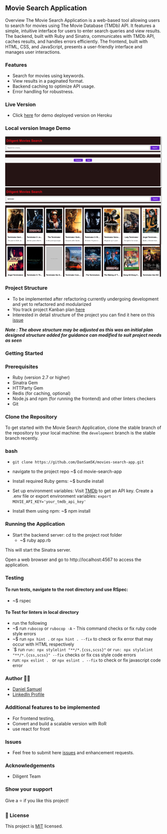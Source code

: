 ## Movie Search Application
Overview
The Movie Search Application is a web-based tool allowing users to search for movies using The Movie Database (TMDb) API. It features a simple, intuitive interface for users to enter search queries and view results. The backend, built with Ruby and Sinatra, communicates with TMDb API, caches results, and handles errors efficiently. The frontend, built with HTML, CSS, and JavaScript, presents a user-friendly interface and manages user interactions.

### Features
- Search for movies using keywords.
- View results in a paginated format.
- Backend caching to optimize API usage.
- Error handling for robustness.

### Live Version
- Click [here](https://movies-search-app-c2b68843fa14.herokuapp.com) for demo deployed version on Heroku

### Local version Image Demo

![screenshot1](./public/assets/diligentapp.png)
![screenshot2](./public/assets/diligentapp2.png)

### Project Structure
- To be implemented after refactoring currently undergoing development and yet to refactored and modularized
- You track project Kanban plan [here](https://github.com/users/DanSam5K/projects/12/views/1)
- Interested in detail structure of the project you can find it here on this [issue](https://github.com/DanSam5K/movies-search-app/issues/17)

***Note : The above structure may be adjusted as this was an initial plan designed structure added for guidance can modified to suit project needs as seen***

### Getting Started
### Prerequisites
- Ruby (version 2.7 or higher)
- Sinatra Gem
- HTTParty Gem
- Redis (for caching, optional)
- Node.js and npm (for running the frontend) and other linters checkers
- Git 

### Clone the Repository
To get started with the Movie Search Application, clone the stable branch of the repository to your local machine:
the ```development``` branch is the stable branch recently.

### bash
- ```git clone https://github.com/DanSam5K/movies-search-app.git```
- navigate to the  project repo
    ~$ cd movie-search-app
- Install required Ruby gems:
    ~$ bundle install
- Set up environment variables:
Visit [TMDb](https://www.themoviedb.org/) to get an API key.
  Create a .env file or export environment variables:
  ```export MOVIE_API_KEY='your_tmdb_api_key'```

- Install them using npm:
  ~$ npm install
### Running the Application
- Start the backend server:
cd to the project root folder
  - ~$ ruby app.rb

This will start the Sinatra server.

Open a web browser and go to http://localhost:4567 to access the application.

### Testing
#### To run tests, navigate to the root directory and use RSpec:
- ~$ rspec
#### To Test for linters in local directory
- run the following
- ~$ run ``rubocop`` or ``rubocop -A`` - This command checks or fix ruby code style errors
- ~$ run ``npx hint .`` or ``npx hint . --fix`` to check or fix error that may occur with HTML respectively
- `$ run ``run: npx stylelint "**/*.{css,scss}"`` or ``run: npx stylelint "**/*.{css,scss}" --fix``  checks or fix css style code errors
- run: ``npx eslint . `` or ``npx eslint . --fix`` to check or fix javascript code error

### Author 🧑‍💻
- [Daniel Samuel](https://dansam5k.github.io/My-Portfolio/)
- [LinkedIn Profile](https://www.linkedin.com/in/dansamuel/)

### Additional features to be implemented
- For frontend testing,
- Convert and build a scalable version with RoR
- use react for front

### Issues

- Feel free to submit here [issues](https://github.com/DanSam5K/movies-search-app/issues) and enhancement requests.

### Acknowledgements
- Diligent Team

### Show your support
Give a ⭐️ if you like this project!

### 📝 License
This project is [MIT](./LICENSE) licensed.


